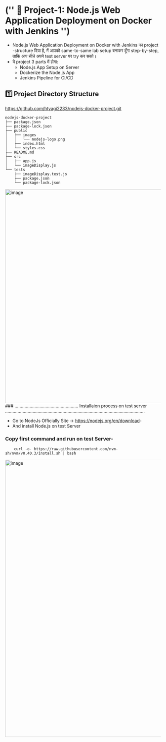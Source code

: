 # ('' 🧪 Project-1: Node.js Web Application Deployment on Docker with Jenkins '')
- Node.js Web Application Deployment on Docker with Jenkins का project -structure दिया है, मैं आपको same-to-same lab setup बनाकर दूँगा step-by-step, ताकि आप सीधे अपने test server पर try कर सको।
- ये project 3 parts में होगा:
	- Node.js App Setup on Server
	- Dockerize the Node.js App
	- Jenkins Pipeline for CI/CD

## 1️⃣ Project Directory Structure
<https://github.com/htyagi2233/nodejs-docker-project.git>

```
nodejs-docker-project
├── package.json
├── package-lock.json
├── public
│   ├── images
│   │   └── nodejs-logo.png
│   ├── index.html
│   └── styles.css
├── README.md
├── src
│   ├── app.js
│   └── imageDisplay.js
└── tests
    ├── imageDisplay.test.js
    ├── package.json
    └── package-lock.json

```
<img width="1202" height="690" alt="image" src="https://github.com/user-attachments/assets/922eb152-76d0-4eea-ab67-12bbd8f9d922" />
### ................................................... Installaion process on test server ................................................................................................................

- Go to NodeJs Officially Site ->  <https://nodejs.org/en/download>-
- And install Node.js on test Server
	

	
	
	
	
	

	

### Copy first command and run on test Server-
```
	curl -o- https://raw.githubusercontent.com/nvm-sh/nvm/v0.40.3/install.sh | bash
```
	
<img width="920" height="894" alt="image" src="https://github.com/user-attachments/assets/edb58d47-ecfa-4fb6-a746-ec7decf0b261" />
